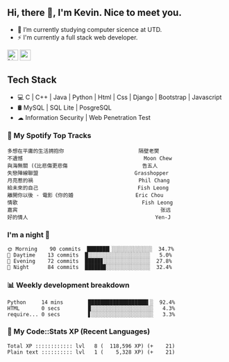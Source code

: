 ## Hi, there 👋, I'm Kevin. Nice to meet you.

- 🌱 I’m currently studying computer sicence at UTD.
- ⚡ I'm currently a full stack web developer.

<a href="https://www.linkedin.com/in/kevin12686/"><img alt="LinkedIn" src="https://img.shields.io/badge/linkedin%20-%230077B5.svg?&style=for-the-badge&logo=linkedin&logoColor=white" height=25></a>
<a href="https://www.instagram.com/kevin12686/"><img src="https://img.shields.io/badge/instagram-3f729b?&style=for-the-badge&logo=instagram&logoColor=white" height=25></a>

## Tech Stack

* 💻 C | C++ | Java | Python | Html | Css | Django | Bootstrap | Javascript
* 🛢️ MySQL | SQL Lite | PosgreSQL
* ☁ Information Security | Web Penetration Test

### 🎵 My Spotify Top Tracks

<!-- spotify start -->

```text
多想在平庸的生活拥抱你                        隔壁老樊
不遺憾                                       Moon Chew
與海無關 (《比悲傷更悲傷                        告五人
失戀陣線聯盟                               Grasshopper
月亮惹的禍                                  Phil Chang
給未來的自己                                Fish Leong
離開你以後 - 電影《你的婚                    Eric Chou
情歌                                        Fish Leong
嘉宾                                              张远
好的情人                                         Yen-J
```

<!-- spotify end -->

### I'm a night 🦉

<!-- early_bird start -->

```text
🌞 Morning    90 commits  ███████▎░░░░░░░░░░░░░  34.7%
🌆 Daytime    13 commits  █░░░░░░░░░░░░░░░░░░░░   5.0%
🌃 Evening    72 commits  █████▊░░░░░░░░░░░░░░░  27.8%
🌙 Night      84 commits  ██████▊░░░░░░░░░░░░░░  32.4%
```

<!-- early_bird end -->

### 📊 Weekly development breakdown

<!-- code_time start -->

```text
Python     14 mins        ███████████████████▍░  92.4%
HTML       0 secs         ▉░░░░░░░░░░░░░░░░░░░░   4.3%
require... 0 secs         ▋░░░░░░░░░░░░░░░░░░░░   3.3%
```

<!-- code_time end -->

### 🧰 My Code::Stats XP (Recent Languages)

<!-- codestats start -->

```text
Total XP :::::::::::: lvl   8 (  118,596 XP) (+    21)
Plain text :::::::::: lvl   1 (    5,328 XP) (+    21)
```

<!-- codestats end -->
